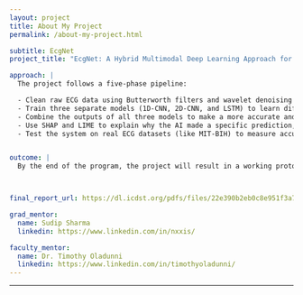 ```yaml
---
layout: project
title: About My Project
permalink: /about-my-project.html

subtitle: EcgNet
project_title: "EcgNet: A Hybrid Multimodal Deep Learning Approach for Cardiovascular Disease (CVD) Diagnosis"

approach: |
  The project follows a five-phase pipeline:

  - Clean raw ECG data using Butterworth filters and wavelet denoising to remove noise and artifacts.
  - Train three separate models (1D-CNN, 2D-CNN, and LSTM) to learn different types of patterns from the ECG data.
  - Combine the outputs of all three models to make a more accurate and robust diagnosis.
  - Use SHAP and LIME to explain why the AI made a specific prediction, improving trust and transparency.
  - Test the system on real ECG datasets (like MIT-BIH) to measure accuracy and ensure clinical relevance.


outcome: |
  By the end of the program, the project will result in a working prototype of EcgNet: a multimodal AI system capable of diagnosing cardiovascular conditions from ECG signals. The final deliverables will include a trained model combining 1D-CNN, 2D-CNN, and LSTM architectures, along with explainable AI outputs using SHAP and LIME to visualize the reasoning behind each diagnosis. The system’s performance will be benchmarked using the MIT-BIH dataset, with metrics such as accuracy, precision, recall, and F1-score. A poster presentation will summarize the model architecture, preprocessing pipeline, fusion strategy, and evaluation results. This project will contribute toward scalable, interpretable solutions for AI-assisted cardiac diagnostics in resource-limited settings.



final_report_url: https://dl.icdst.org/pdfs/files/22e390b2eb0c8e951f3a742fda5b2d1d.pdf

grad_mentor:
  name: Sudip Sharma
  linkedin: https://www.linkedin.com/in/nxxis/

faculty_mentor:
  name: Dr. Timothy Oladunni
  linkedin: https://www.linkedin.com/in/timothyoladunni/
---
```




---

